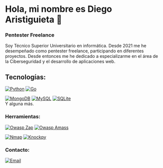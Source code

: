 # Hola, mi nombre es Diego Aristiguieta 👋
### Pentester Freelance

Soy Técnico Superior Universitario en informática.
Desde 2021 me he desempeñado como pentester freelance, participando en diferentes proyectos. Desde entonces me he dedicado a especializarme en el área de la Ciberseguridad y el desarrollo de aplicaciones web.

## Tecnologías:
[![Python](https://img.shields.io/badge/Python-49A1?style=for-the-badge&logo=python&logoColor=white&labelColor=101010)]() 
[![Go](https://img.shields.io/badge/Go-007d9c?style=for-the-badge&logo=Go&logoColor=white&labelColor=101010)]()

[![MongoDB](https://img.shields.io/badge/MongoDB-116149?style=for-the-badge&logo=mongodb&logoColor=white&labelColor=101010)]()
[![MySQL](https://img.shields.io/badge/MySQL-4479A1?style=for-the-badge&logo=mysql&logoColor=white&labelColor=101010)]()
[![SQLite](https://img.shields.io/badge/SQLite-4331A1?style=for-the-badge&logo=sqlite&logoColor=white&labelColor=101010)]()
</br>
Y alguna más.

### Herramientas:
[![Owasp Zap](https://img.shields.io/badge/OWASP-ZAP-233e81?style=for-the-badge&logo=OWASP&logoColor=white&labelColor=101010)]()
[![Owasp Amass](https://img.shields.io/badge/OWASP-Amass-233e81?style=for-the-badge&logo=OWASP&logoColor=white&labelColor=101010)]()

[![Nmap](https://img.shields.io/badge/Nmap-1976c8?style=for-the-badge&logo=kali-linux&logoColor=white&labelColor=101010)]()
[![Knockpy](https://img.shields.io/badge/knockpy-49A1?style=for-the-badge&logo=kali-linux&logoColor=white&labelColor=101010)]()

### Contacto:
[![Email](https://img.shields.io/badge/email_personal-D14836?style=for-the-badge&logo=gmail&logoColor=white&labelColor=101010)](mailto:dandrearistiguieta@gmail.com)